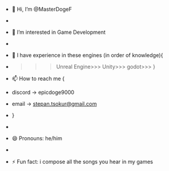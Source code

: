 - 👋 Hi, I’m @MasterDogeF
- 
- 👀 I’m interested in Game Development
- 
- 🌱 I have experience in these engines (in order of knowledge){
- >>>Unreal Engine>>>
  >>>Unity>>>
  >>>godot>>>
  }
  
- 📫 How to reach me {
-  discord -> epicdoge9000
-  email -> stepan.tsokur@gmail.com
-  }
-  
- 😄 Pronouns: he/him
- 
- ⚡ Fun fact: i compose all the songs you hear in my games

<!---
MasterDogeF/MasterDogeF is a ✨ special ✨ repository because its `README.md` (this file) appears on your GitHub profile.
You can click the Preview link to take a look at your changes.
--->
